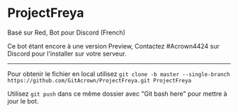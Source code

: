 # ProjectFreya
Basé sur Red, Bot pour Discord (French)

Ce bot étant encore à une version Preview, Contactez #Acrown4424 sur Discord pour l'installer sur votre serveur.

-----------------------------------------------------------

Pour obtenir le fichier en local utilisez 
`git clone -b master --single-branch https://github.com/GitAcrown/ProjectFreya.git ProjectFreya`

Utilisez `git push` dans ce même dossier avec "Git bash here" pour mettre à jour le bot.
